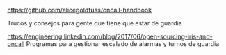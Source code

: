 https://github.com/alicegoldfuss/oncall-handbook

Trucos y consejos para gente que tiene que estar de guardia


https://engineering.linkedin.com/blog/2017/06/open-sourcing-iris-and-oncall
Programas para gestionar escalado de alarmas y turnos de guardia
